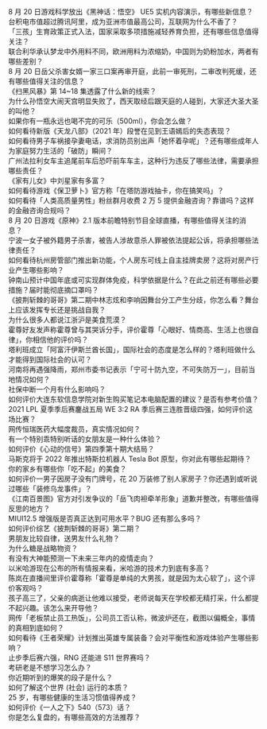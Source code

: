 8 月 20 日游戏科学放出《黑神话：悟空》 UE5 实机内容演示，有哪些新信息？  
台积电市值超过腾讯阿里，成为亚洲市值最高公司，互联网为什么不香了？  
「三孩」生育政策正式入法，国家采取多项措施减轻养育负担，还有哪些信息值得关注？  
联合利华承认梦龙中外用料不同，欧洲用料为浓缩奶，中国则为奶粉加水，两者有哪些差别？  
8 月 20 日岳父杀害女婿一家三口案再审开庭，此前一审死刑，二审改判死缓，还有哪些值得关注的信息？  
《扫黑风暴》第 14~18 集透露了什么新的线索？  
为什么孙悟空大闹天宫明显失败了，西天取经后跟天庭的人碰到，大家还大圣大圣的叫他？  
如果你有一瓶永远也喝不完的可乐（500ml），你会怎么做？  
如何看待新版《天龙八部》（2021 年）段誉在见到王语嫣后的失态表现？  
如何看待男子车祸接孕妻电话，求消防员别出声「她怀着孕呢」？还有哪些成年人为家庭努力生活的「破防」瞬间？  
广州法拉利女车主追尾前车后恐吓前车车主，这种行为违反了哪些法律，需要承担哪些责任？  
《家有儿女》中刘星家有多富？  
如何看待游戏《保卫萝卜》官方称「在塔防游戏抽卡，你在搞笑吗」？  
如何看待「人类高质量男性」粉丝群月收费 2 万 5 提供金融咨询？靠谱吗？这样的金融咨询合规吗？  
8 月 20 日游戏《原神》2.1 版本前瞻特别节目全球直播，有哪些值得关注的消息？  
宁波一女子被外籍男子杀害，被告人涉故意杀人罪被依法提起公诉，将承担哪些法律责任？  
如何看待杭州房管部门推出新功能，个人房东可线上自主挂牌卖房？这将对房产行业产生哪些影响？  
钟南山预计中国年底或可实现群体免疫，科学依据是什么？在此之前还有哪些必要措施？届时能彻底摘口罩吗？  
《披荆斩棘的哥哥》第二期中林志炫和李响因舞台分工产生分歧，你怎么看？舞台上应该发挥专长还是挑战自我？  
为什么很多人都说江浙沪是美食荒漠？  
霍尊好友发声称霍尊曾与其哭诉分手，评价霍尊「心眼好、情商高、生活上也很自律」，你相信他的评价吗？  
塔利班成立「阿富汗伊斯兰酋长国」，国际社会的态度是怎么样的？塔利班做什么才能得到国际社会的认可？  
河南将再遇强降雨，郑州市委书记表示「宁可十防九空，不可失防万一」，目前当地情况如何？  
社保中断一个月有什么影响吗？  
如何评价大连东软信息学院对新生购买笔记本电脑配置的建议？是否有参考价值？  
2021 LPL 夏季季后赛鏖战五局 WE 3:2 RA 季后赛三连胜晋级四强，如何评价这场比赛？  
网传恒瑞医药大幅度裁员，真实情况如何？  
有一个特别乖特别听话的女朋友是一种什么体验？  
如何评价《心动的信号》第四季第十期大结局？  
马斯克将于 2022 年推出特斯拉机器人 Tesla Bot 原型，你对此有哪些起期待？  
你的家乡有哪些你「吃不起」的美食？  
如何评价一男子因房子没有门牌号，花 20 万装修了别人家房子？你还遇到或听说过哪些「装修乌龙事件」？  
《江南百景图》官方对引发争议的「岳飞肉袒牵羊形象」道歉并整改，有哪些值得反思的地方？  
MIUI12.5 增强版是否真正达到可用水平？BUG 还有那么多吗？  
如何评价综艺《披荆斩棘的哥哥》第二期？  
男朋友比较自律，送男友什么礼物？  
为什么糖是战略物资？  
有没有大神能预测一下未来三年内的疫情走向？  
以米哈游现在公布的所有情报来看，米哈游的技术力到底有多高？  
陈岚在直播间里评价霍尊称「霍尊是单纯的大男孩，就是因为太心软了」，这个评价客观吗？  
孩子高三了，父亲的病逝让他难以接受，老师说每天在学校都无精打采，什么都提不起兴趣。该怎么来开导他？  
网传「老板禁止员工热饭」，公司员工否认称，微波炉还在，截图以偏概全，事情的真相到底如何？  
如何看待《王者荣耀》计划推出英雄专属装备？会对平衡性和游戏体验产生哪些影响？  
止步季后赛六强，RNG 还能进 S11 世界赛吗？  
考研老是不想学习怎么办？  
你近期听到的爆笑的段子是什么？  
如何了解这个世界 (社会) 运行的本质？  
25 岁，有哪些健康的生活习惯值得养成？  
如何评价《一人之下》540（573）话？  
你是怎么复盘的，有哪些高效的方法推荐？  
